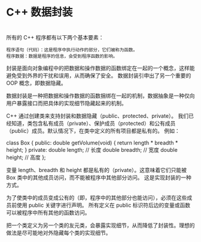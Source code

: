 # C++ 数据封装
# 
所有的 C++ 程序都有以下两个基本要素：

	程序语句（代码）：这是程序中执行动作的部分，它们被称为函数。
	程序数据：数据是程序的信息，会受到程序函数的影响。

封装是面向对象编程中的把数据和操作数据的函数绑定在一起的一个概念，这样能避免受到外界的干扰和误用，从而确保了安全。
数据封装引申出了另一个重要的 OOP 概念，即数据隐藏。

数据封装是一种把数据和操作数据的函数捆绑在一起的机制，数据抽象是一种仅向用户暴露接口而把具体的实现细节隐藏起来的机制。

C++ 通过创建类来支持封装和数据隐藏（public、protected、private）。
我们已经知道，类包含私有成员（private）、保护成员（protected）和公有成员（public）成员。默认情况下，在类中定义的所有项目都是私有的。
例如：

class Box
{
	public:
		double getVolume(void)
		{
			return length * breadth * height;
		}
	private:
		double length;      // 长度
		double breadth;     // 宽度
		double height;      // 高度
};

变量 length、breadth 和 height 都是私有的（private）。这意味着它们只能被 Box 类中的其他成员访问，而不能被程序中其他部分访问。
这是实现封装的一种方式。

为了使类中的成员变成公有的（即，程序中的其他部分也能访问），必须在这些成员前使用 public 关键字进行声明。
所有定义在 public 标识符后边的变量或函数可以被程序中所有其他的函数访问。

把一个类定义为另一个类的友元类，会暴露实现细节，从而降低了封装性。理想的做法是尽可能地对外隐藏每个类的实现细节。
